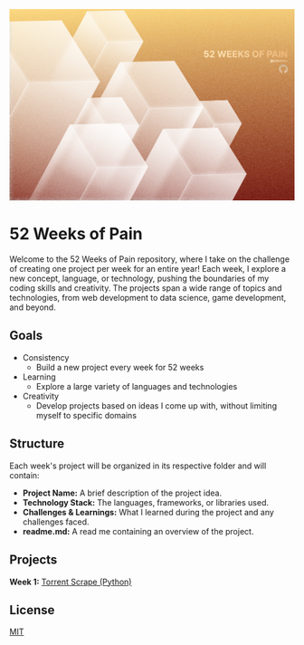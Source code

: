 ![alt text](https://github.com/s2kshare/52-Weeks-of-Pain/blob/media/.media/52-header.png?raw=true)

# 52 Weeks of Pain

Welcome to the 52 Weeks of Pain repository, where I take on the challenge of creating one project per week for an entire year! Each week, I explore a new concept, language, or technology, pushing the boundaries of my coding skills and creativity. The projects span a wide range of topics and technologies, from web development to data science, game development, and beyond.

## Goals

* Consistency
    - Build a new project every week for 52 weeks
* Learning
    - Explore a large variety of languages and technologies
* Creativity
    - Develop projects based on ideas I come up with, without limiting myself to specific domains

## Structure
Each week's project will be organized in its respective folder and will contain:

- **Project Name:** A brief description of the project idea.
- **Technology Stack:** The languages, frameworks, or libraries used.
- **Challenges & Learnings:** What I learned during the project and any challenges faced.
- **readme.md:** A read me containing an overview of the project.

## Projects

**Week 1:** [Torrent Scrape (Python)](https://github.com/s2kshare/52-Weeks-of-Pain/tree/main/Week%201)
## License

[MIT](https://choosealicense.com/licenses/mit/)

